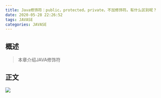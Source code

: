 ```yaml
---
title: Java修饰符：public，protected，private，不加修饰符。有什么区别呢？
date: 2020-05-28 22:26:52
tags: JAVASE
categories: JAVASE
---
```


## 概述

> 本章介绍JAVA修饰符

<!--more-->

## 正文

![](https://photos.alitaalice.cn/image/20200715095509.png)